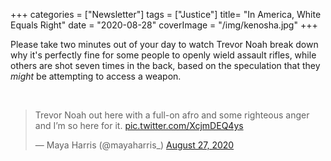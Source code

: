 +++
categories = ["Newsletter"]
tags = ["Justice"]
title= "In America, White Equals Right"
date = "2020-08-28"
coverImage = "/img/kenosha.jpg"
+++

Please take two minutes out of your day to watch Trevor Noah break down why it's perfectly fine for some people to openly wield assault rifles, while others are shot seven times in the back, based on the speculation that they *might* be attempting to access a weapon.

<!--more-->

<br>

<blockquote class="twitter-tweet"><p lang="en" dir="ltr">Trevor Noah out here with a full-on afro and some righteous anger and I’m so here for it. <a href="https://t.co/XcjmDEQ4ys">pic.twitter.com/XcjmDEQ4ys</a></p>&mdash; Maya Harris (@mayaharris_) <a href="https://twitter.com/mayaharris_/status/1298987984344068099?ref_src=twsrc%5Etfw">August 27, 2020</a></blockquote> <script async src="https://platform.twitter.com/widgets.js" charset="utf-8"></script>
